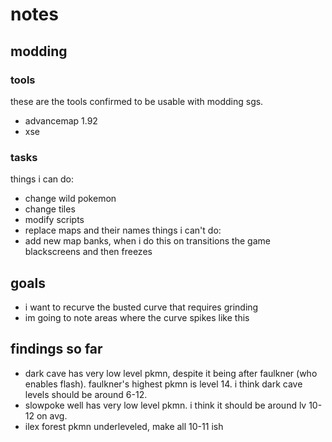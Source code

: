 
# notes

## modding

### tools

these are the tools confirmed to be usable with modding sgs.
+ advancemap 1.92
+ xse

### tasks
things i can do:
- change wild pokemon
- change tiles
- modify scripts
- replace maps and their names
things i can't do:
- add new map banks, when i do this on transitions the game blackscreens and then freezes

## goals
- i want to recurve the busted curve that requires grinding
- im going to note areas where the curve spikes like this

## findings so far

- dark cave has very low level pkmn, despite it being after faulkner (who enables flash). faulkner's highest pkmn is level 14. i think dark cave levels should be around 6-12.
- slowpoke well has very low level pkmn. i think it should be around lv 10-12 on avg.
- ilex forest pkmn underleveled, make all 10-11 ish
